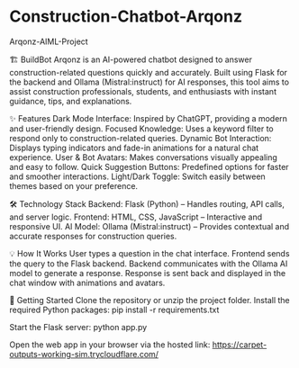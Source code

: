 # Construction-Chatbot-Arqonz
Arqonz-AIML-Project

🏗 BuildBot
      Arqonz is an AI-powered chatbot designed to answer construction-related questions quickly and accurately. Built using Flask for the backend and Ollama (Mistral:instruct) for AI responses, this tool aims to assist construction professionals, students, and enthusiasts with instant guidance, tips, and explanations.
      
✨ Features
      Dark Mode Interface: Inspired by ChatGPT, providing a modern and user-friendly design.
      Focused Knowledge: Uses a keyword filter to respond only to construction-related queries.
      Dynamic Bot Interaction: Displays typing indicators and fade-in animations for a natural chat experience.
      User & Bot Avatars: Makes conversations visually appealing and easy to follow.
      Quick Suggestion Buttons: Predefined options for faster and smoother interactions.
      Light/Dark Toggle: Switch easily between themes based on your preference.
      
🛠️ Technology Stack
      Backend: Flask (Python) – Handles routing, API calls, and server logic.
      Frontend: HTML, CSS, JavaScript – Interactive and responsive UI.
      AI Model: Ollama (Mistral:instruct) – Provides contextual and accurate responses for construction queries.
      
💡 How It Works
      User types a question in the chat interface.
      Frontend sends the query to the Flask backend.
      Backend communicates with the Ollama AI model to generate a response.
      Response is sent back and displayed in the chat window with animations and avatars.
      
🚀 Getting Started
      Clone the repository or unzip the project folder.
      Install the required Python packages:
      pip install -r requirements.txt
      
Start the Flask server:
     python app.py
     
Open the web app in your browser via the hosted link:
     https://carpet-outputs-working-sim.trycloudflare.com/
